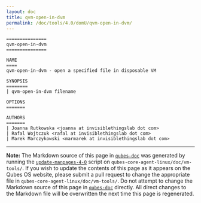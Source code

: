 ```yaml
---
layout: doc
title: qvm-open-in-dvm
permalink: /doc/tools/4.0/domU/qvm-open-in-dvm/
---
```


```
===============
qvm-open-in-dvm
===============

NAME
====
qvm-open-in-dvm - open a specified file in disposable VM

SYNOPSIS
========
| qvm-open-in-dvm filename

OPTIONS
=======

AUTHORS
=======
| Joanna Rutkowska <joanna at invisiblethingslab dot com>
| Rafal Wojtczuk <rafal at invisiblethingslab dot com>
| Marek Marczykowski <marmarek at invisiblethingslab dot com>
```

-----

**Note:** The Markdown source of this page in [`qubes-doc`] was generated by running the [`update-manpages-4-0`] script on `qubes-core-agent-linux/doc/vm-tools/`.
If you wish to update the contents of this page as it appears on the Qubes OS website, please submit a pull request to change the appropriate file in `qubes-core-agent-linux/doc/vm-tools/`.
Do not attempt to change the Markdown source of this page in [`qubes-doc`] directly.
All direct changes to the Markdown file will be overwritten the next time this page is regenerated.

[`qubes-doc`]: https://github.com/QubesOS/qubes-doc/
[`update-manpages-4-0`]: https://github.com/QubesOS/qubesos.github.io/blob/master/_utils/update-manpages-4-0

